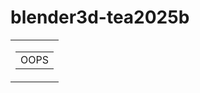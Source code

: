 # blender3d-tea2025b

<div align="center">
<table>
  <tr>
    <td>
<table align="center">
  <tr>
    <td>OOPS
    </td>
  </tr>
      </table>
    </td>
  </tr>
  </table>
  </div>
  
